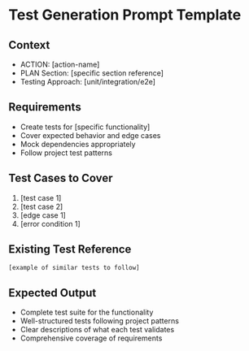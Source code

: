 # Test Generation Prompt Template

## Context

- ACTION: [action-name]
- PLAN Section: [specific section reference]
- Testing Approach: [unit/integration/e2e]

## Requirements

- Create tests for [specific functionality]
- Cover expected behavior and edge cases
- Mock dependencies appropriately
- Follow project test patterns

## Test Cases to Cover

1. [test case 1]
2. [test case 2]
3. [edge case 1]
4. [error condition 1]

## Existing Test Reference

```
[example of similar tests to follow]
```

## Expected Output

- Complete test suite for the functionality
- Well-structured tests following project patterns
- Clear descriptions of what each test validates
- Comprehensive coverage of requirements
